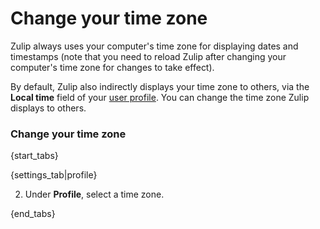# Change your time zone

Zulip always uses your computer's time zone for displaying dates and
timestamps (note that you need to reload Zulip after changing your
computer's time zone for changes to take effect).

By default, Zulip also indirectly displays your time zone to others, via the
**Local time** field of your [user profile](/help/view-someones-profile).
You can change the time zone Zulip displays to others.

### Change your time zone

{start_tabs}

{settings_tab|profile}

2. Under **Profile**, select a time zone.

{end_tabs}
